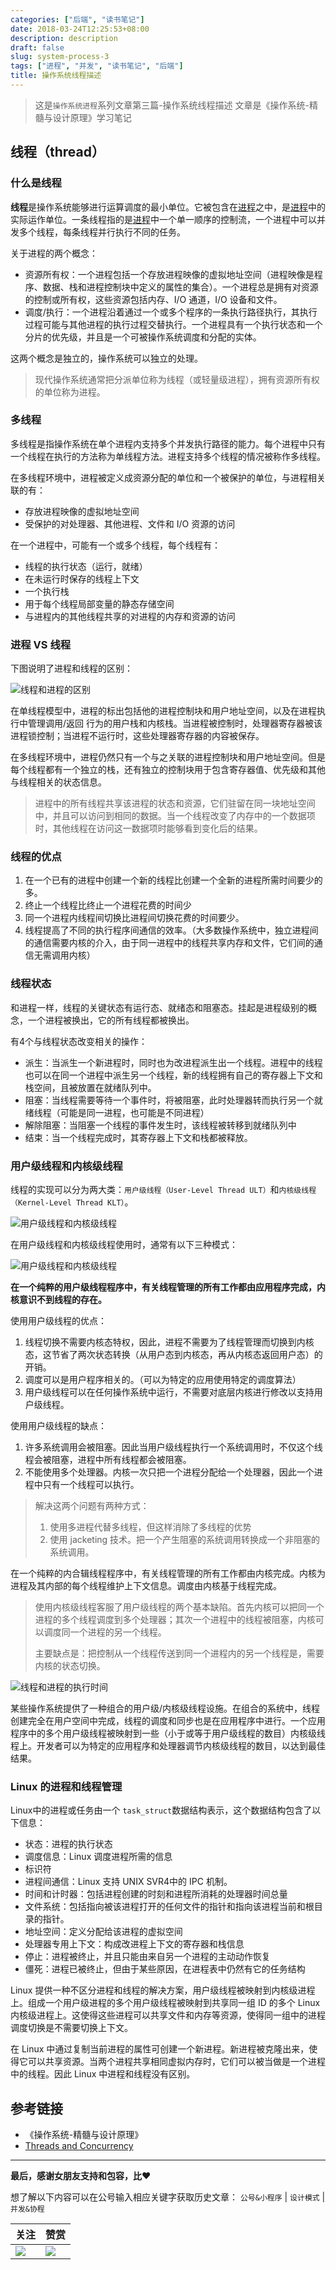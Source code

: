 ```yaml
---
categories: ["后端", "读书笔记"]
date: 2018-03-24T12:25:53+08:00
description: description
draft: false
slug: system-process-3
tags: ["进程", "并发", "读书笔记", "后端"]
title: 操作系统线程描述
---
```


> 这是`操作系统进程`系列文章第三篇-操作系统线程描述
> 文章是《操作系统-精髓与设计原理》学习笔记

## 线程（thread）

### 什么是线程

**线程**是操作系统能够进行运算调度的最小单位。它被包含在[进程](http://mp.weixin.qq.com/s/s_um6t-mORit4SDHvEYgpQ)之中，是[进程](http://mp.weixin.qq.com/s/s_um6t-mORit4SDHvEYgpQ)中的实际运作单位。一条线程指的是[进程](http://mp.weixin.qq.com/s/s_um6t-mORit4SDHvEYgpQ)中一个单一顺序的控制流，一个进程中可以并发多个线程，每条线程并行执行不同的任务。

关于进程的两个概念：

* 资源所有权：一个进程包括一个存放进程映像的虚拟地址空间（进程映像是程序、数据、栈和进程控制块中定义的属性的集合）。一个进程总是拥有对资源的控制或所有权，这些资源包括内存、I/O 通道，I/O 设备和文件。
* 调度/执行：一个进程沿着通过一个或多个程序的一条执行路径执行，其执行过程可能与其他进程的执行过程交替执行。一个进程具有一个执行状态和一个分片的优先级，并且是一个可被操作系统调度和分配的实体。

这两个概念是独立的，操作系统可以独立的处理。

> 现代操作系统通常把分派单位称为线程（或轻量级进程），拥有资源所有权的单位称为进程。


### 多线程

多线程是指操作系统在单个进程内支持多个并发执行路径的能力。每个进程中只有一个线程在执行的方法称为单线程方法。进程支持多个线程的情况被称作多线程。

在多线程环境中，进程被定义成资源分配的单位和一个被保护的单位，与进程相关联的有：

* 存放进程映像的虚拟地址空间
* 受保护的对处理器、其他进程、文件和 I/O 资源的访问

在一个进程中，可能有一个或多个线程，每个线程有：

* 线程的执行状态（运行，就绪）
* 在未运行时保存的线程上下文
* 一个执行栈
* 用于每个线程局部变量的静态存储空间
* 与进程内的其他线程共享的对进程的内存和资源的访问


### 进程 VS 线程


下图说明了进程和线程的区别：

![线程和进程的区别](<http://media.gusibi.mobi/0KDXx7b4LkTyhJrxat45HK22Hsoz4OQrb_MKZCdsZH9DvqiPlajrDtLd1S_QtHMn>)

在单线程模型中，进程的标出包括他的进程控制块和用户地址空间，以及在进程执行中管理调用/返回 行为的用户栈和内核栈。当进程被控制时，处理器寄存器被该进程锁控制；当进程不运行时，这些处理器寄存器的内容被保存。

在多线程环境中，进程仍然只有一个与之关联的进程控制块和用户地址空间。但是每个线程都有一个独立的栈，还有独立的控制块用于包含寄存器值、优先级和其他与线程相关的状态信息。

> 进程中的所有线程共享该进程的状态和资源，它们驻留在同一块地址空间中，并且可以访问到相同的数据。当一个线程改变了内存中的一个数据项时，其他线程在访问这一数据项时能够看到变化后的结果。

### 线程的优点

1. 在一个已有的进程中创建一个新的线程比创建一个全新的进程所需时间要少的多。
2. 终止一个线程比终止一个进程花费的时间少
3. 同一个进程内线程间切换比进程间切换花费的时间要少。
4. 线程提高了不同的执行程序间通信的效率。（大多数操作系统中，独立进程间的通信需要内核的介入，由于同一进程中的线程共享内存和文件，它们间的通信无需调用内核）

### 线程状态

和进程一样，线程的关键状态有运行态、就绪态和阻塞态。挂起是进程级别的概念，一个进程被换出，它的所有线程都被换出。

有4个与线程状态改变相关的操作：

* 派生：当派生一个新进程时，同时也为改进程派生出一个线程。进程中的线程也可以在同一个进程中派生另一个线程，新的线程拥有自己的寄存器上下文和栈空间，且被放置在就绪队列中。
* 阻塞：当线程需要等待一个事件时，将被阻塞，此时处理器转而执行另一个就绪线程（可能是同一进程，也可能是不同进程）
* 解除阻塞：当阻塞一个线程的事件发生时，该线程被转移到就绪队列中
* 结束：当一个线程完成时，其寄存器上下文和栈都被释放。

### 用户级线程和内核级线程

线程的实现可以分为两大类：`用户级线程（User-Level Thread ULT）`和`内核级线程（Kernel-Level Thread KLT）`。

![用户级线程和内核级线程](<http://media.gusibi.mobi/gaApT9BLo5q0kZG1iOaC5yllVRMtR74cnYNxvAKy-jBDVm122aizcvSB2-ZyxCIp>)


在用户级线程和内核级线程使用时，通常有以下三种模式：

![用户级线程和内核级线程](<http://media.gusibi.mobi/gx5Ssn4Taoq-BDMJ0Dty58lVtdWhc5AHnF-3yssLGRzJl2k7HZa-sgq9PP3xAKGA>)

**在一个纯粹的用户级线程程序中，有关线程管理的所有工作都由应用程序完成，内核意识不到线程的存在。**

使用用户级线程的优点：

1. 线程切换不需要内核态特权，因此，进程不需要为了线程管理而切换到内核态，这节省了两次状态转换（从用户态到内核态，再从内核态返回用户态）的开销。
2. 调度可以是用户程序相关的。（可以为特定的应用使用特定的调度算法）
3. 用户级线程可以在任何操作系统中运行，不需要对底层内核进行修改以支持用户级线程。

使用用户级线程的缺点：

1. 许多系统调用会被阻塞。因此当用户级线程执行一个系统调用时，不仅这个线程会被阻塞，进程中所有线程都会被阻塞。
2. 不能使用多个处理器。内核一次只把一个进程分配给一个处理器，因此一个进程中只有一个线程可以执行。

> 解决这两个问题有两种方式：
>
> 1. 使用多进程代替多线程，但这样消除了多线程的优势
> 2. 使用 jacketing 技术。把一个产生阻塞的系统调用转换成一个非阻塞的系统调用。



在一个纯粹的内合辑线程程序中，有关线程管理的所有工作都由内核完成。内核为进程及其内部的每个线程维护上下文信息。调度由内核基于线程完成。

> 使用内核级线程客服了用户级线程的两个基本缺陷。首先内核可以把同一个进程的多个线程调度到多个处理器；其次一个进程中的线程被阻塞，内核可以调度同一个进程的另一个线程。
>
> 主要缺点是：把控制从一个线程传送到同一个进程内的另一个线程是，需要内核的状态切换。


![线程和进程的执行时间](<http://media.gusibi.mobi/iD4lEh-rtxW0iN5EzdzLYtyQr4LZlcFDiMOo06JLNuhC69DKDMjXgGRldy6ELJvV>)

某些操作系统提供了一种组合的用户级/内核级线程设施。在组合的系统中，线程创建完全在用户空间中完成，线程的调度和同步也是在应用程序中进行。一个应用程序中的多个用户级线程被映射到一些（小于或等于用户级线程的数目）内核级线程上。开发者可以为特定的应用程序和处理器调节内核级线程的数目，以达到最佳结果。

### Linux 的进程和线程管理

Linux中的进程或任务由一个 `task_struct`数据结构表示，这个数据结构包含了以下信息：

*  状态：进程的执行状态
* 调度信息：Linux 调度进程所需的信息
* 标识符
* 进程间通信：Linux 支持 UNIX SVR4中的 IPC 机制。
* 时间和计时器：包括进程创建的时刻和进程所消耗的处理器时间总量
* 文件系统：包括指向被该进程打开的任何文件的指针和指向该进程当前和根目录的指针。
* 地址空间：定义分配给该进程的虚拟空间
* 处理器专用上下文：构成改进程上下文的寄存器和栈信息
* 停止：进程被终止，并且只能由来自另一个进程的主动动作恢复
* 僵死：进程已被终止，但由于某些原因，在进程表中仍然有它的任务结构

Linux 提供一种不区分进程和线程的解决方案，用户级线程被映射到内核级进程上。组成一个用户级进程的多个用户级线程被映射到共享同一组 ID 的多个 Linux 内核级进程上。这使得这些进程可以共享文件和内存等资源，使得同一组中的进程调度切换是不需要切换上下文。

在 Linux 中通过复制当前进程的属性可创建一个新进程。新进程被克隆出来，使得它可以共享资源。当两个进程共享相同虚拟内存时，它们可以被当做是一个进程中的线程。因此 Linux 中进程和线程没有区别。


## 参考链接

* 《操作系统-精髓与设计原理》
* [Threads and Concurrency](https://applied-programming.github.io/Operating-Systems-Notes/3-Threads-and-Concurrency/)

------

**最后，感谢女朋友支持和包容，比❤️**

想了解以下内容可以在公号输入相应关键字获取历史文章： `公号&小程序` | `设计模式` | `并发&协程`

| 关注 |赞赏 |
|---|---|
|![](http://media.gusibi.mobi/kel2L88yf9YXZYecLIn0LPZPSXc7zJfHyGUz5biWsZrGh7xF2JONZT93dgClGdMn)|![](http://media.gusibi.mobi/VFjjmZ7cgkIkpieAFHYXcLVBB8f9snm2vAzc0GyLjSmCzok8mL3vqLNMzYVvrDha)|
